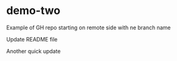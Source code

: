 # demo-two
Example of GH repo starting on remote side with ne branch name

Update README file

Another quick update

